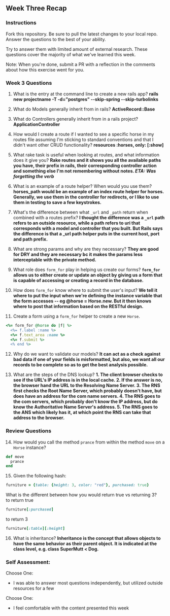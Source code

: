 ## Week Three Recap

### Instructions
Fork this repository. Be sure to pull the latest changes to your local repo. Answer the questions to the best of your ability.

Try to answer them with limited amount of external research. These questions cover the majority of what we've learned this week.

Note: When you're done, submit a PR with a reflection in the comments about how this exercise went for you.

### Week 3 Questions

1. What is the entry at the command line to create a new rails app?
**rails new projectname -T -d="postgres" --skip-spring --skip-turbolinks**

2. What do Models generally inherit from in rails? **ActiveRecord::Base**
3. What do Controllers generally inherit from in a rails project? **ApplicationController**
4. How would I create a route if I wanted to see a specific horse in my routes file assuming I'm sticking to standard conventions and that I didn't want other CRUD functionality?
**resources :horses, only: [:show]**
5. What rake task is useful when looking at routes, and what information does it give you? **Rake routes and it shows you all the available paths you have, their prefix in rails, their corresponding controller action and something else I'm not remembering without notes. *ETA: Was forgetting the verb***
6. What is an example of a route helper? When would you use them? **horses_path would be an example of an index route helper for horses. Generally, we use them in the controller for redirects, or I like to use them in testing to save a few keystrokes.**
7. What's the difference between what `_url` and `_path` return when combined with a routes prefix? **I thought the difference was a `_url` path refers to an outside resource, while a path refers to uri that corresponds with a model and controller that you built. But Rails says the difference is that a _url path helper puts in the current host, port and path prefix.**
8. What are strong params and why are they necessary? **They are good for DRY and they are necessary bc it makes the params less interceptable with the private method.**
9. What role does `form_for` play in helping us create our forms? **`form_for` allows us to either create or update an object by giving us a form that is capable of accessing or creating a record in the database.**
10. How does `form_for` know where to submit the user's input? **We tell it where to put the input when we're defining the instance variable that the form accesses -- eg @horse = Horse.new. But it then knows where to post that information based on the RESTful design.**
11. Create a form using a `form_for` helper to create a new `Horse`.
```ruby
<%= form_for @horse do |f| %>
  <%= f.label :name %>
  <%= f.text_area :name %>
  <%= f.submit %>
  <% end %>
```
12. Why do we want to validate our models? **It can act as a check against bad data if one of your fields is misformatted, but also, we want all our records to be complete so as to get the best analysis possible.**

13. What are the steps of the DNS lookup? **1. The client browser checks to see if the URL's IP address is in the local cache. 2. If the answer is no, the browser hand the URL to the Resolving Name Server. 3. The RNS first checks the Root Name Server, which probably doesn't have, but does have an address for the com name servers. 4. The RNS goes to the com servers, which probably don't know the IP address, but do know the Authoritative Name Server's address. 5. The RNS goes to the ANS which likely has it, at which point the RNS can take that address to the browser.**


### Review Questions
14. How would you call the method `prance` from within the method `move` on a `Horse` instance?
```ruby
def move
  prance
end
```
15. Given the following hash:

```ruby
furniture = {table: {height: 3, color: "red"}, purchased: true}
```
What is the different between how you would return true vs returning 3?  
to return true
```ruby
furniture[:purchased]
```
to return 3
```ruby
furniture[:table][:height]
```
16. What is inheritance? **Inheritance is the concept that allows objects to have the same behavior as their parent object. It is indicated at the class level, e.g. class SuperMutt < Dog.**

### Self Assessment:
Choose One:

* I was able to answer most questions independently, but utilized outside resources for a few

Choose One:

* I feel comfortable with the content presented this week

